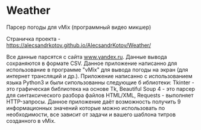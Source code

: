 # Weather
Парсер погоды для vMix (программный видео микшер) 

Страничка проекта - https://alecsandrkotov.github.io/AlecsandrKotov/Weather/

Все данные парсятся с сайта www.yandex.ru. Данные вывода сохраняются в формате CSV. Данное приложение написанно для использование в программе "vMix" для вывода погоды на экран (для интернет трансляций и др.). Приложение написанно с использованием языка Python3 и были сипользованны следующие б иблиотеки: Tkinter - это графическая библиотека на основе Tk, Beautiful Soup 4 - это парсер для синтаксического разбора файлов HTML/XML, Requests - выполняет HTTP-запросы. Данное приложение даёт возможность получить 9 информационных значений которые можно использовать по необходимости, все зависит от задачи и вашего шаблона титров созданного в vMix. 
